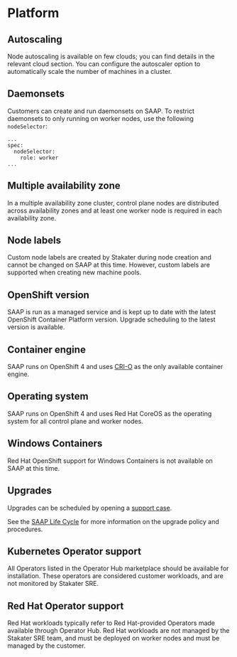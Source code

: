 # Platform

## Autoscaling

Node autoscaling is available on few clouds; you can find details in the relevant cloud section. You can configure the autoscaler option to automatically scale the number of machines in a cluster.

## Daemonsets

Customers can create and run daemonsets on SAAP. To restrict daemonsets to only running on worker nodes, use the following `nodeSelector`:

```
...
spec:
  nodeSelector:
    role: worker
...
```

## Multiple availability zone

In a multiple availability zone cluster, control plane nodes are distributed across availability zones and at least one worker node is required in each availability zone.

## Node labels

Custom node labels are created by Stakater during node creation and cannot be changed on SAAP at this time. However, custom labels are supported when creating new machine pools.

## OpenShift version

SAAP is run as a managed service and is kept up to date with the latest OpenShift Container Platform version. Upgrade scheduling to the latest version is available.

## Container engine

SAAP runs on OpenShift 4 and uses [CRI-O](https://www.redhat.com/en/blog/red-hat-openshift-container-platform-4-now-defaults-cri-o-underlying-container-engine) as the only available container engine.

## Operating system

SAAP runs on OpenShift 4 and uses Red Hat CoreOS as the operating system for all control plane and worker nodes.

## Windows Containers

Red Hat OpenShift support for Windows Containers is not available on SAAP at this time.

## Upgrades

Upgrades can be scheduled by opening a [support case](https://support.stakater.com/index.html).

See the [SAAP Life Cycle](../update-lifecycle.md) for more information on the upgrade policy and procedures.

## Kubernetes Operator support

All Operators listed in the Operator Hub marketplace should be available for installation. These operators are considered customer workloads, and are not monitored by Stakater SRE.

## Red Hat Operator support

Red Hat workloads typically refer to Red Hat-provided Operators made available through Operator Hub. Red Hat workloads are not managed by the Stakater SRE team, and must be deployed on worker nodes and must be managed by the customer.
